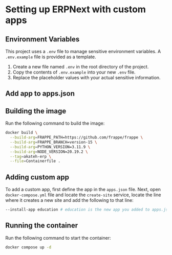 # Setting up ERPNext with custom apps

## Environment Variables
This project uses a `.env` file to manage sensitive environment variables. A `.env.example` file is provided as a template.

1.  Create a new file named `.env` in the root directory of the project.
2.  Copy the contents of `.env.example` into your new `.env` file.
3.  Replace the placeholder values with your actual sensitive information.

## Add app to apps.json

## Building the image
Run the following command to build the image:
```bash
docker build \
  --build-arg=FRAPPE_PATH=https://github.com/frappe/frappe \
  --build-arg=FRAPPE_BRANCH=version-15 \
  --build-arg=PYTHON_VERSION=3.11.9 \
  --build-arg=NODE_VERSION=20.19.2 \
  --tag=akateh-erp \
  --file=Containerfile .
```


## Adding custom app
To add a custom app, first define the app in the `apps.json` file. Next, open `docker-compose.yml` file and locate the `create-site` service, locate the line where it creates a new site and add the following to that line:
```bash
--install-app education # education is the new app you added to apps.json
```

## Running the container
Run the following command to start the container:
```bash
docker compose up -d
```
